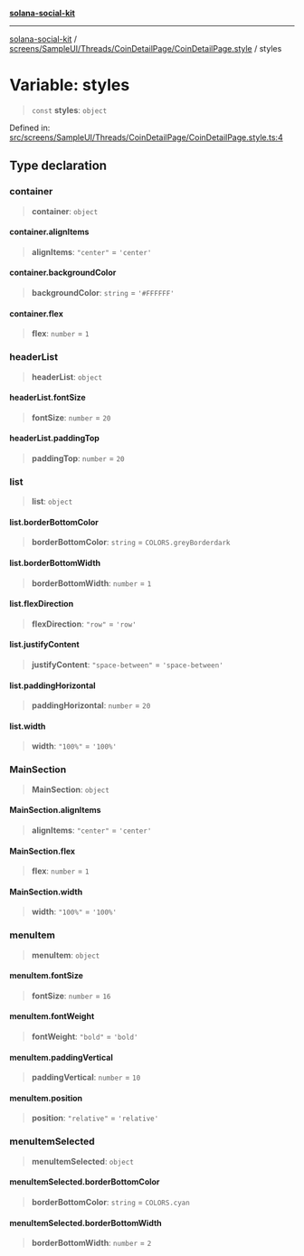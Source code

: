 [**solana-social-kit**](../../../../../../README.md)

***

[solana-social-kit](../../../../../../README.md) / [screens/SampleUI/Threads/CoinDetailPage/CoinDetailPage.style](../README.md) / styles

# Variable: styles

> `const` **styles**: `object`

Defined in: [src/screens/SampleUI/Threads/CoinDetailPage/CoinDetailPage.style.ts:4](https://github.com/SendArcade/solana-social-starter/blob/98f94bb63d3814df24512365f6ae706d273e698f/src/screens/SampleUI/Threads/CoinDetailPage/CoinDetailPage.style.ts#L4)

## Type declaration

### container

> **container**: `object`

#### container.alignItems

> **alignItems**: `"center"` = `'center'`

#### container.backgroundColor

> **backgroundColor**: `string` = `'#FFFFFF'`

#### container.flex

> **flex**: `number` = `1`

### headerList

> **headerList**: `object`

#### headerList.fontSize

> **fontSize**: `number` = `20`

#### headerList.paddingTop

> **paddingTop**: `number` = `20`

### list

> **list**: `object`

#### list.borderBottomColor

> **borderBottomColor**: `string` = `COLORS.greyBorderdark`

#### list.borderBottomWidth

> **borderBottomWidth**: `number` = `1`

#### list.flexDirection

> **flexDirection**: `"row"` = `'row'`

#### list.justifyContent

> **justifyContent**: `"space-between"` = `'space-between'`

#### list.paddingHorizontal

> **paddingHorizontal**: `number` = `20`

#### list.width

> **width**: `"100%"` = `'100%'`

### MainSection

> **MainSection**: `object`

#### MainSection.alignItems

> **alignItems**: `"center"` = `'center'`

#### MainSection.flex

> **flex**: `number` = `1`

#### MainSection.width

> **width**: `"100%"` = `'100%'`

### menuItem

> **menuItem**: `object`

#### menuItem.fontSize

> **fontSize**: `number` = `16`

#### menuItem.fontWeight

> **fontWeight**: `"bold"` = `'bold'`

#### menuItem.paddingVertical

> **paddingVertical**: `number` = `10`

#### menuItem.position

> **position**: `"relative"` = `'relative'`

### menuItemSelected

> **menuItemSelected**: `object`

#### menuItemSelected.borderBottomColor

> **borderBottomColor**: `string` = `COLORS.cyan`

#### menuItemSelected.borderBottomWidth

> **borderBottomWidth**: `number` = `2`
